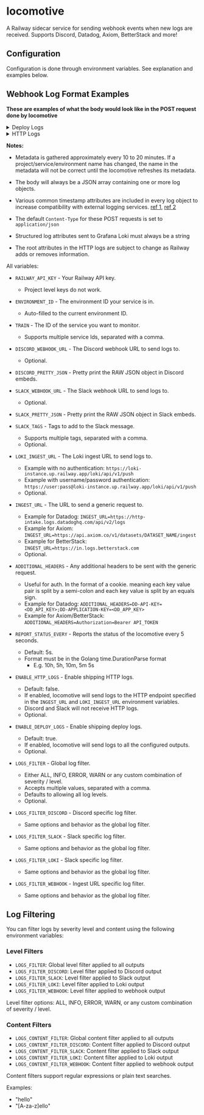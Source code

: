 # locomotive

A Railway sidecar service for sending webhook events when new logs are received. Supports Discord, Datadog, Axiom, BetterStack and more!

## Configuration

Configuration is done through environment variables. See explanation and examples below.

## Webhook Log Format Examples

**These are examples of what the body would look like in the POST request done by locomotive**
<details>
<summary>Deploy Logs</summary>

<details>
<summary>Plaintext Deploy Logs</summary>

```json
[
    {
        "_metadata": {
            "deploymentId": "577e2cf2-a1fc-4e0f-b352-2780bca73a94",
            "deploymentInstanceId": "bbdc4e76-7600-415f-9f6b-e425311cec51",
            "environmentId": "b5ce7ab5-96f1-4fa3-929b-fc883f89cbd1",
            "environmentName": "production",
            "projectId": "8a6502bf-6479-440c-a14f-78ecd52abf09",
            "projectName": "Railyard",
            "serviceId": "24335e07-e68b-498f-bc9e-1b9146436867",
            "serviceName": "Autorack"
        },
        "message": "Hello, World!",
        "level": "info",
        "severity": "info",
        "time": "2020-05-22T21:27:33Z",
        "_time": "2020-05-22T21:27:33Z",
        "dt": "2020-05-22T21:27:33Z",
        "datetime": "2020-05-22T21:27:33Z",
        "ts": "2020-05-22T21:27:33Z",
        "timestamp": "2020-05-22T21:27:33Z"
    }
]
```
</details>

<details>
<summary>Structured JSON Deploy Logs</summary>

For Structured JSON Deploy Logs

```json
[
    {
        "_metadata": {
            "deploymentId": "5b7c81b35-1578-4eb8-8498-44f4f517b263",
            "deploymentInstanceId": "46cda6d4-f76c-45cb-8642-c7265949e497",
            "environmentId": "b5ce7ab5-96f1-4fa3-929b-fc883f89cbd1",
            "environmentName": "production",
            "projectId": "8a6502bf-6479-440c-a14f-78ecd52abf09",
            "projectName": "Railyard",
            "serviceId": "55b1755f-f2c6-4f24-8d51-0ed3754b253e",
            "serviceName": "Superliner"
        },
        "level": "info",
        "severity": "info",
        "message": "Hello, World!",
        "example_string": "foo bar",
        "example_int": 12345678,
        "example_float": 1.2345678,
        "example_int_slice": [123, 456, 789],
        "example_string_slice": ["hello", "world"],
        "example_group": {
            "example_grouped_int": 12345678,
            "example_grouped_string": "Hello, World!"
        },
        "time": "2020-05-22T21:27:33Z",
        "_time": "2020-05-22T21:27:33Z",
        "dt": "2020-05-22T21:27:33Z",
        "datetime": "2020-05-22T21:27:33Z",
        "ts": "2020-05-22T21:27:33Z",
        "timestamp": "2020-05-22T21:27:33Z"
    }
]
```
</details>

<details>
<summary>Grafana Loki Plaintext Deploy Logs Example</summary>

Grafana Loki Plaintext Deploy Logs Example

```json
{
    "streams": [
        {
            "stream": {
                "deployment_id": "fb8172c8-a65d-48a4-9d1e-9d5ef986c9c3",
                "deployment_instance_id": "25dfeb9b-0097-4f91-820b-5dccc5009b1d",
                "project_id": "dce92382-c4e4-4923-bacd-3a5f7bcab337",
                "project_name": "Union Pacific Freight",
                "environment_id": "57d88ccb-8db9-4aef-957e-ecd94c41fdf8",
                "environment_name": "production",
                "service_id": "aa8ce660-dad0-4f7d-8921-46295d180c09",
                "service_name": "Dash 8",
                "severity": "error",
                "level": "error"
            },
            "values": [["1590182853000000000", "a plaintext message", {}]]
        }
    ]
}
```
</details>

<details>
<summary>Grafana Loki Structured Deploy Logs Example</summary>

Grafana Loki Structured Deploy Logs Example

```json
{
    "streams": [
        {
            "stream": {
                "deployment_id": "fb8172c8-a65d-48a4-9d1e-9d5ef986c9c3",
                "deployment_instance_id": "25dfeb9b-0097-4f91-820b-5dccc5009b1d",
                "project_id": "dce92382-c4e4-4923-bacd-3a5f7bcab337",
                "project_name": "Union Pacific Freight",
                "environment_id": "57d88ccb-8db9-4aef-957e-ecd94c41fdf8",
                "environment_name": "production",
                "service_id": "aa8ce660-dad0-4f7d-8921-46295d180c09",
                "service_name": "Dash 8",
                "severity": "error",
                "level": "error"
            },
            "values": [
                [
                    "1590182853000000000",
                    "hello, world",
                    {
                        "float": "10.51",
                        "number": "10",
                        "string_value": "hello world",
                        "user": "null"
                    }
                ]
            ]
        }
    ]
}
```
</details>
</details>

<details>
<summary>HTTP Logs</summary>

<details>
<summary>HTTP Logs For Generic Webhooks</summary>

```json
[
   {
      "_metadata":{
         "projectId":"bbd37ec6-1a5f-41bc-8461-910dffb30b1e",
         "projectName":"Railway",
         "environmentId":"681108cd-bbc6-49ac-a571-446cbbc2c6fe",
         "environmentName":"production",
         "serviceId":"f14f6e00-4d4e-448c-b526-79c358fc6ac0",
         "serviceName":"Frontend Railpack",
         "deploymentId":"ed5c3ddf-c333-4407-858d-58e6c5765066"
      },
      "clientUa":"Mozilla/5.0 (Macintosh; Intel Mac OS X 15_5) AppleWebKit/605.1.15 (KHTML, like Gecko) Version/18.4 Safari/605.1.15",
      "downstreamProto":"HTTP/2.0",
      "edgeRegion":"us-east4-eqdc4a",
      "host":"railway.com",
      "httpStatus":200,
      "method":"GET",
      "path":"/dashboard",
      "requestId":"SMy7Drs-RcGXiaSg4a9AQ",
      "responseDetails":"",
      "rxBytes":4176,
      "srcIp":"66.33.22.11",
      "totalDuration":477,
      "txBytes":22453,
      "upstreamAddress":"http://[fd12:74d7:7e85:0:1000:34:be32:e1aa]:8080",
      "upstreamProto":"HTTP/1.1",
      "upstreamRqDuration":420,
      "message":"/dashboard",
      "timestamp":"2020-05-22T21:27:33Z",
      "time":"2020-05-22T21:27:33Z",
      "_time":"2020-05-22T21:27:33Z",
      "ts":"2020-05-22T21:27:33Z",
      "datetime":"2020-05-22T21:27:33Z",
      "dt":"2020-05-22T21:27:33Z"
   }
]
```

</details>

<details>
<summary>HTTP Logs For Loki</summary>

```json
{
   "streams":[
      {
         "stream":{
            "project_name":"Railway",
            "environment_id":"5cd7a403-45d9-4303-9de4-71bcfc7d2bf2",
            "environment_name":"production",
            "service_id":"3100de87-d044-4991-9c18-7a23e49c3927",
            "service_name":"Frontend Railpack",
            "deployment_id":"7d7426b1-0bd6-4b5e-8193-7f7a67160798",
            "project_id":"8ab20430-761a-4d60-9b39-772a514d928a"
         },
         "values":[
            [
               "1590182853000000000",
               "/dashboard",
               {
                  "clientUa":"Mozilla/5.0 (Macintosh; Intel Mac OS X 15_5) AppleWebKit/605.1.15 (KHTML, like Gecko) Version/18.4 Safari/605.1.15",
                  "downstreamProto":"HTTP/2.0",
                  "edgeRegion":"us-east4-eqdc4a",
                  "host":"railway.com",
                  "httpStatus":404,
                  "method":"GET",
                  "requestId":"SMy7Drs-RcGXiaSg4a9AQ",
                  "responseDetails":"",
                  "rxBytes":4302,
                  "srcIp":"66.33.22.11",
                  "totalDuration":242,
                  "txBytes":19,
                  "upstreamAddress":"http://[fd12:74d7:7e85:0:1000:34:be32:e1aa]:8080",
                  "upstreamProto":"HTTP/1.1",
                  "upstreamRqDuration":185
               }
            ]
         ]
      }
   ]
}
```

</details>
</details>

**Notes:**

-   Metadata is gathered approximately every 10 to 20 minutes. If a project/service/environment name has changed, the name in the metadata will not be correct until the locomotive refreshes its metadata.

-   The body will always be a JSON array containing one or more log objects.

-   Various common timestamp attributes are included in every log object to increase compatibility with external logging services. [ref 1](https://axiom.co/docs/send-data/ingest#timestamp-field), [ref 2](https://betterstack.com/docs/logs/http-rest-api/#sending-timestamps)

-   The default `Content-Type` for these POST requests is set to `application/json`

-   Structured log attributes sent to Grafana Loki must always be a string

- The root attributes in the HTTP logs are subject to change as Railway adds or removes information.

All variables:

-   `RAILWAY_API_KEY` - Your Railway API key.

    -   Project level keys do not work.

-   `ENVIRONMENT_ID` - The environment ID your service is in.

    -   Auto-filled to the current environment ID.

-   `TRAIN` - The ID of the service you want to monitor.

    -   Supports multiple service Ids, separated with a comma.

-   `DISCORD_WEBHOOK_URL` - The Discord webhook URL to send logs to.

    -   Optional.

-   `DISCORD_PRETTY_JSON` - Pretty print the RAW JSON object in Discord embeds.

-   `SLACK_WEBHOOK_URL` - The Slack webhook URL to send logs to.

    -   Optional.

-   `SLACK_PRETTY_JSON` - Pretty print the RAW JSON object in Slack embeds.

-   `SLACK_TAGS` - Tags to add to the Slack message.

    -   Supports multiple tags, separated with a comma.
    -   Optional.

-   `LOKI_INGEST_URL` - The Loki ingest URL to send logs to.

    -   Example with no authentication: `https://loki-instance.up.railway.app/loki/api/v1/push`
    -   Example with username/password authentication: `https://user:pass@loki-instance.up.railway.app/loki/api/v1/push`
    -   Optional.

-   `INGEST_URL` - The URL to send a generic request to.

    -   Example for Datadog: `INGEST_URL=https://http-intake.logs.datadoghq.com/api/v2/logs`
    -   Example for Axiom: `INGEST_URL=https://api.axiom.co/v1/datasets/DATASET_NAME/ingest`
    -   Example for BetterStack: `INGEST_URL=https://in.logs.betterstack.com`
    -   Optional.

-   `ADDITIONAL_HEADERS` - Any additional headers to be sent with the generic request.

    -   Useful for auth. In the format of a cookie. meaning each key value pair is split by a semi-colon and each key value is split by an equals sign.
    -   Example for Datadog: `ADDITIONAL_HEADERS=DD-API-KEY=<DD_API_KEY>;DD-APPLICATION-KEY=<DD_APP_KEY>`
    -   Example for Axiom/BetterStack: `ADDITIONAL_HEADERS=Authorization=Bearer API_TOKEN`

-   `REPORT_STATUS_EVERY` - Reports the status of the locomotive every 5 seconds.

    -   Default: 5s.
    -   Format must be in the Golang time.DurationParse format
        -   E.g. 10h, 5h, 10m, 5m 5s

-   `ENABLE_HTTP_LOGS` - Enable shipping HTTP logs.

    -   Default: false.
    -   If enabled, locomotive will send logs to the HTTP endpoint specified in the `INGEST_URL` and `LOKI_INGEST_URL` environment variables.
    -   Discord and Slack will not receive HTTP logs.
    -   Optional.

-   `ENABLE_DEPLOY_LOGS` - Enable shipping deploy logs.

    -   Default: true.
    -   If enabled, locomotive will send logs to all the configured outputs.
    -   Optional.

-   `LOGS_FILTER` - Global log filter.

    -   Either ALL, INFO, ERROR, WARN or any custom combination of severity / level.
    -   Accepts multiple values, separated with a comma.
    -   Defaults to allowing all log levels.
    -   Optional.

-   `LOGS_FILTER_DISCORD` - Discord specific log filter.

    -   Same options and behavior as the global log filter.

-   `LOGS_FILTER_SLACK` - Slack specific log filter.

    -   Same options and behavior as the global log filter.

-   `LOGS_FILTER_LOKI` - Slack specific log filter.

    -   Same options and behavior as the global log filter.

-   `LOGS_FILTER_WEBHOOK` - Ingest URL specific log filter.

    -   Same options and behavior as the global log filter.

## Log Filtering

You can filter logs by severity level and content using the following environment variables:

### Level Filters

-   `LOGS_FILTER`: Global level filter applied to all outputs
-   `LOGS_FILTER_DISCORD`: Level filter applied to Discord output
-   `LOGS_FILTER_SLACK`: Level filter applied to Slack output
-   `LOGS_FILTER_LOKI`: Level filter applied to Loki output
-   `LOGS_FILTER_WEBHOOK`: Level filter applied to webhook output

Level filter options: ALL, INFO, ERROR, WARN, or any custom combination of severity / level.

### Content Filters

-   `LOGS_CONTENT_FILTER`: Global content filter applied to all outputs
-   `LOGS_CONTENT_FILTER_DISCORD`: Content filter applied to Discord output
-   `LOGS_CONTENT_FILTER_SLACK`: Content filter applied to Slack output
-   `LOGS_CONTENT_FILTER_LOKI`: Content filter applied to Loki output
-   `LOGS_CONTENT_FILTER_WEBHOOK`: Content filter applied to webhook output

Content filters support regular expressions or plain text searches.

Examples:

-   "hello"
-   "[A-za-z]ello"
